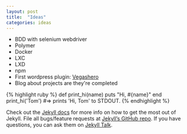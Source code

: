 ```yaml
---
layout: post
title:  "Ideas"
categories: ideas
---
```

* BDD with selenium webdriver
* Polymer
* Docker
* LXC
* LXD
* npm
* First wordpress plugin: [Vegashero][vegashero]
* Blog about projects are they're completed

{% highlight ruby %}
def print_hi(name)
  puts "Hi, #{name}"
end
print_hi('Tom')
#=> prints 'Hi, Tom' to STDOUT.
{% endhighlight %}

Check out the [Jekyll docs][jekyll-docs] for more info on how to get the most out of Jekyll. File all bugs/feature requests at [Jekyll’s GitHub repo][jekyll-gh]. If you have questions, you can ask them on [Jekyll Talk][jekyll-talk].

[vegashero]: http://vegashero.co
[jekyll-docs]: http://jekyllrb.com/docs/home
[jekyll-gh]:   https://github.com/jekyll/jekyll
[jekyll-talk]: https://talk.jekyllrb.com/
